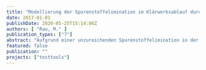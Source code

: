 ```yaml
---
title: "Modellierung der Spurenstoffelimination im Klärwerksablauf durch Ozonung im Labormaßstab. Erprobung alternativer Indikatoren zur Abschätzung der Ozon- und OH-Radikalexposition"
date: 2017-01-01
publishDate: 2020-05-25T15:14:06Z
authors: [ "Rau, M." ]
publication_types: ["7"]
abstract: "Aufgrund einer unzureichenden Spurenstoffelimination in der konventionellen Abwasserbehandlung, bilden Klärwerke einen wichtigen Eintragspfad anthropogener organischer Spurenstoffe in Oberflächengewässer. Zum Abbau der Belastung durch organische Spurenstoffe im Klarlauf rüsten nach und nach Klärwerke mit einer vierten Reinigungsstufe auf. Dabei wird zur Entfernung der Spurenstoffe auf Aktivkohle oder Ozonung zurückgegriffen. Für die entsprechenden Modifikationen der Klärwerke werden zuvor häufig aufwendige Pilotuntersuchungen durchgeführt, um die entsprechenden Prozessparameter für die Auslegung zu bestimmen. Um diesen Prozess zu umgehen und die damit entstehenden Mehrkosten und Arbeitskräfte zu reduzieren oder gar einzusparen, sollten Pilotierungen durch schnelle, aussagekräftige Experimente im Labormaßstab ausgewechselt werden. Im Rahmen dieser Arbeit wurde eine Testmethode zu der Ozonung durchgeführt und der Einfluss der Zugabeart, der Temperatur, der Wassermatrix und des Gehalts an DOC und Nitrit untersucht. Für die Validierung der Simulationsumgebung und der Vorhersage des Spurenstoffabbaus in Abhängigkeit von den Einflussfaktoren wurden entsprechende Versuche in dem Institut für Wasserreinhaltung an der Technischen Universität Berlin durchgeführt. Die Testmethoden eines Batch-Verfahrens, bei der eine variierende Menge an hochkonzentrierter Ozonlösung in dem konstant gehaltenen Probevolumen gegeben wird, wurde mit der indirekten Messung der Ozonexposition durch Indigo (DIN 38408-3) gekoppelt und verschiedenen Variationen der Einflussparameter ausgesetzt. Neben der Indigomessmethode wurde auch die Alternative mit Nitritquench ausprobiert und festgestellt, dass diese sich dafür nicht eignet. Durch das Testen der Zugabeart konnte festgestellt werden, dass eine 1: 2 Dosierung einer 2-Punktinjektion am effektivsten für die Elimination der meisten Spurenstoffe ist. Des Weiteren führte eine Variation der Probentemperatur bei Batch-Versuchen zu einer Senkung der Ozonexposition und zu keinen nennenswerten Einflüssen auf die Spurenstoffelimination. Drei Kläranlagenabläufe aus unterschiedlichen Regionen Deutschlands mit unterschiedlichen pH-Werten, DOC- und Nitritkonzentrationen wurden verglichen. Dabei wurde festgestellt, dass die Korrektur des Ozoneintrags um einen Nitritfaktor und der Bezug auf den DOC zwar ein gutes Instrument darstellen, um unterschiedliche Wassermatrizen vergleichbar zu machen, jedoch nicht ganz ausreichend ist. Während die Kläranlagenabläufe ähnliche Ergebnisse der Spurenstoffelimination bei der Auftragung über SAK254 liefern, wurden bei der Auftragung von Spurenstoffs Abbau über EDOC,korr einige Diskrepanzen festgestellt, die nicht durch eine pH-Wert Korrektur wettgemacht werden konnten. Analog sah die Situation auch bei der Ozonexposition aus. Dies lässt sich durch die verschiedene Zusammensetzung des organischen Materials und der Menge an als Radikalfänger agierenden Stoffen im Kläranlagenablauf erklären. Nichtsdestotrotz erwies sich ein linearer Zusammenhang zwischen dem delta SAK254 und der Elimination jeden Spurenstoffes, der als ein robustes Instrument zu der zu erwartenden Entfernung bei einem bestimmten Ozoneintrag verwendet werden kann, allerdings nur, wenn pH-Wert ebenfalls mitberücksichtigt wird. Zur Vorhersage der Spurenstoffelimination wurden auch die theoretischen möglichen OHRadikalexpositionen aus den Ozonexpositionen berechnet. Dabei ergaben sich bei allen Kombinationsmöglichkeiten sehr große Varianzen, von denen keine den realen Messwert getroffen hat."
featured: false
publication: ""
projects: ["testtools"]
---
```


